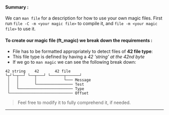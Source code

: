 #### Summary :

We can `man file` for a description for how to use your own magic files.
First run `file -C -m <your magic file>` to compile it,
and `file -m <your magic file>` to use it.

#### To create our magic file (ft_magic) we break down the requirements :

* File has to be formatted appropriately to detect files of **42 file type**:
* This file type is defined by having a *42 'string' at the 42nd byte*
* If we go to `man magic` we can see the following break down:
```
42 string    42       42 file
└┬┘└─┬──┘ └──┬───┘ └──────┬──────┘
 │   │       │            └─── Message
 │   │       └──────────────── Test
 │   └──────────────────────── Type
 └──────────────────────────── Offset
```
> Feel free to modify it to fully comprehend it, if needed.

---
